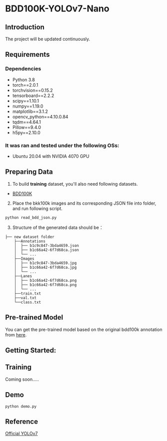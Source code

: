 # BDD100K-YOLOv7-Nano

## Introduction
The project will be updated continuously.

<!--This model of this project is baesd on [YOLOV7-tiny](https://github.com/bubbliiiing/yolov7-tiny-pytorch)-->

## Requirements
### Dependencies
* Python 3.8
* torch==2.0.1
* torchvision==0.15.2
* tensorboard==2.2.2
* scipy==1.10.1
* numpy==1.19.0
* matplotlib==3.1.2
* opencv_python==4.10.0.84
* tqdm==4.64.1
* Pillow==9.4.0
* h5py==2.10.0

### It was ran and tested under the following OSs:
* Ubuntu 20.04 with NVIDIA 4070 GPU

## Preparing Data
1. To build **training** dataset, you'll also need following datasets.
* [BDD100K](https://doc.bdd100k.com/download.html)

2. Place the bkk100k images and its corresponding JSON file into folder, and run following script.
```
python read_bdd_json.py
```
3. Structure of the generated data should be：
```
├── new dataset folder
    ├──Annotations
    │  ├── b1c9c847-3bda4659.json
    │  ├── b1c66a42-6f7d68ca.json
    │  └── ...
    ├──Images
    │  ├── b1c9c847-3bda4659.jpg
    │  ├── b1c66a42-6f7d68ca.jpg
    │  └── ...
    ├──Lanes
    │  ├── b1c66a42-6f7d68ca.png
    │  ├── b1c66a42-6f7d68ca.png
    │  └── ...
    ├──train.txt
    ├──val.txt
    └──class.txt
```

## Pre-trained Model
You can get the pre-trained model based on the original bdd100k annotation from <a  href="https://drive.google.com/file/d/1w1WeaOac6WeMfgXEZ9TgYtuRkCODIsyd/view?usp=sharing">here</a>.


## Getting Started:

## Training
Coming soon.....

## Demo
```
python demo.py
```

## Reference 
[Official YOLOv7](https://github.com/WongKinYiu/yolov7)
